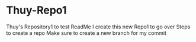 # Thuy-Repo1
Thuy's Repository1 to test ReadMe
I create this new Repo1 to go over Steps to create a repo
Make sure to create a new branch for my commit
